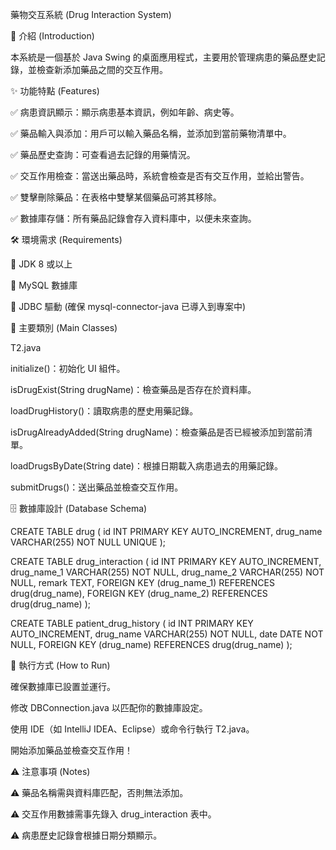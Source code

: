 藥物交互系統 (Drug Interaction System)

📖 介紹 (Introduction)

本系統是一個基於 Java Swing 的桌面應用程式，主要用於管理病患的藥品歷史記錄，並檢查新添加藥品之間的交互作用。

✨ 功能特點 (Features)

✅ 病患資訊顯示：顯示病患基本資訊，例如年齡、病史等。

✅ 藥品輸入與添加：用戶可以輸入藥品名稱，並添加到當前藥物清單中。

✅ 藥品歷史查詢：可查看過去記錄的用藥情況。

✅ 交互作用檢查：當送出藥品時，系統會檢查是否有交互作用，並給出警告。

✅ 雙擊刪除藥品：在表格中雙擊某個藥品可將其移除。

✅ 數據庫存儲：所有藥品記錄會存入資料庫中，以便未來查詢。

🛠 環境需求 (Requirements)

🔹 JDK 8 或以上

🔹 MySQL 數據庫

🔹 JDBC 驅動 (確保 mysql-connector-java 已導入到專案中)

📌 主要類別 (Main Classes)

T2.java

initialize()：初始化 UI 組件。

isDrugExist(String drugName)：檢查藥品是否存在於資料庫。

loadDrugHistory()：讀取病患的歷史用藥記錄。

isDrugAlreadyAdded(String drugName)：檢查藥品是否已經被添加到當前清單。

loadDrugsByDate(String date)：根據日期載入病患過去的用藥記錄。

submitDrugs()：送出藥品並檢查交互作用。

🗄 數據庫設計 (Database Schema)

CREATE TABLE drug (
    id INT PRIMARY KEY AUTO_INCREMENT,
    drug_name VARCHAR(255) NOT NULL UNIQUE
);

CREATE TABLE drug_interaction (
    id INT PRIMARY KEY AUTO_INCREMENT,
    drug_name_1 VARCHAR(255) NOT NULL,
    drug_name_2 VARCHAR(255) NOT NULL,
    remark TEXT,
    FOREIGN KEY (drug_name_1) REFERENCES drug(drug_name),
    FOREIGN KEY (drug_name_2) REFERENCES drug(drug_name)
);

CREATE TABLE patient_drug_history (
    id INT PRIMARY KEY AUTO_INCREMENT,
    drug_name VARCHAR(255) NOT NULL,
    date DATE NOT NULL,
    FOREIGN KEY (drug_name) REFERENCES drug(drug_name)
);

🚀 執行方式 (How to Run)

確保數據庫已設置並運行。

修改 DBConnection.java 以匹配你的數據庫設定。

使用 IDE（如 IntelliJ IDEA、Eclipse）或命令行執行 T2.java。

開始添加藥品並檢查交互作用！

⚠ 注意事項 (Notes)

⚠ 藥品名稱需與資料庫匹配，否則無法添加。

⚠ 交互作用數據需事先錄入 drug_interaction 表中。

⚠ 病患歷史記錄會根據日期分類顯示。
